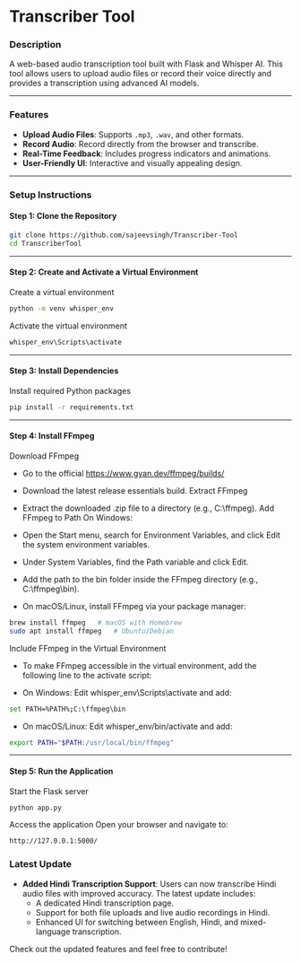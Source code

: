 # Transcriber Tool

### **Description**
A web-based audio transcription tool built with Flask and Whisper AI. This tool allows users to upload audio files or record their voice directly and provides a transcription using advanced AI models.

---

### **Features**
- **Upload Audio Files**: Supports `.mp3`, `.wav`, and other formats.
- **Record Audio**: Record directly from the browser and transcribe.
- **Real-Time Feedback**: Includes progress indicators and animations.
- **User-Friendly UI**: Interactive and visually appealing design.

---

### **Setup Instructions**

#### **Step 1: Clone the Repository**
```bash
git clone https://github.com/sajeevsingh/Transcriber-Tool
cd TranscriberTool
```
---

#### **Step 2: Create and Activate a Virtual Environment**
Create a virtual environment
```bash
python -m venv whisper_env
```
Activate the virtual environment
```bash
whisper_env\Scripts\activate
```
---

#### **Step 3: Install Dependencies**
Install required Python packages
```bash
pip install -r requirements.txt
```
---

#### **Step 4: Install FFmpeg**
Download FFmpeg
- Go to the official https://www.gyan.dev/ffmpeg/builds/
- Download the latest release essentials build.
Extract FFmpeg
- Extract the downloaded .zip file to a directory (e.g., C:\ffmpeg).
Add FFmpeg to Path
On Windows:

- Open the Start menu, search for Environment Variables, and click Edit the system environment variables.
- Under System Variables, find the Path variable and click Edit.
- Add the path to the bin folder inside the FFmpeg directory (e.g., C:\ffmpeg\bin).
- On macOS/Linux, install FFmpeg via your package manager:
```bash
brew install ffmpeg   # macOS with Homebrew
sudo apt install ffmpeg   # Ubuntu/Debian
```

Include FFmpeg in the Virtual Environment
- To make FFmpeg accessible in the virtual environment, add the following line to the activate script:

- On Windows: Edit whisper_env\Scripts\activate and add:
```bash
set PATH=%PATH%;C:\ffmpeg\bin
```

- On macOS/Linux: Edit whisper_env/bin/activate and add:
```bash
export PATH="$PATH:/usr/local/bin/ffmpeg"
```
---

#### **Step 5: Run the Application**

Start the Flask server
```bash
python app.py
```
Access the application
Open your browser and navigate to:
```bash
http://127.0.0.1:5000/
```

### **Latest Update**
- **Added Hindi Transcription Support**: Users can now transcribe Hindi audio files with improved accuracy. The latest update includes:
  - A dedicated Hindi transcription page.
  - Support for both file uploads and live audio recordings in Hindi.
  - Enhanced UI for switching between English, Hindi, and mixed-language transcription.

Check out the updated features and feel free to contribute!
